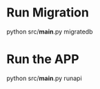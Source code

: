# Run Migration

python src/____main____.py migratedb

# Run the APP

python src/__main__.py runapi
